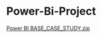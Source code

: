# Power-Bi-Project  
[Power BI BASE_CASE_STUDY.zip](https://github.com/user-attachments/files/16745462/Power.BI.BASE_CASE_STUDY.zip)
